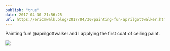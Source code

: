 ```yaml
---
publish: "true"
date: 2017-04-30 21:56:25
url: https://ericmwalk.blog/2017/04/30/painting-fun-aprilgottwalker.html
---
```


Painting fun! @aprilgottwalker and I applying the first coat of ceiling paint.

![](https://ericmwalk.blog/uploads/2022/5c114a70d1.jpg)